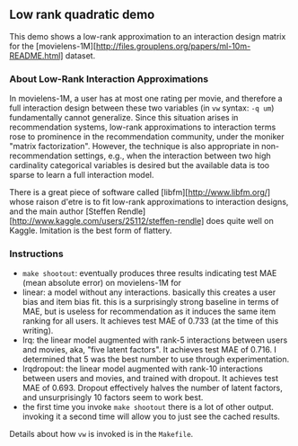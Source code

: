 Low rank quadratic demo
-------------------------------

This demo shows a low-rank approximation to an interaction design matrix
for the [movielens-1M][http://files.grouplens.org/papers/ml-10m-README.html] 
dataset.

### About Low-Rank Interaction Approximations ###

In movielens-1M, a user has at most one rating per movie, and therefore
a full interaction design between these two variables (in `vw` syntax:
`-q um`) fundamentally cannot generalize.  Since this situation arises
in recommendation systems, low-rank approximations to interaction terms
rose to prominence in the recommendation community, under the moniker
"matrix factorization".  However, the technique is also appropriate
in non-recommendation settings, e.g., when the interaction between two
high cardinality categorical variables is desired but the available data
is too sparse to learn a full interaction model.

There is a great piece of software called [libfm][http://www.libfm.org/]
whose raison d'etre is to fit low-rank approximations to interaction 
designs, and the main author [Steffen Rendle][http://www.kaggle.com/users/25112/steffen-rendle] does quite well on Kaggle.  Imitation is the best form
of flattery.

### Instructions ###
- `make shootout`: eventually produces three results indicating test MAE (mean absolute error) on movielens-1M for
 - linear: a model without any interactions.  basically this creates a user bias and item bias fit.  this is a surprisingly strong baseline in terms of MAE, but is useless for recommendation as it induces the same item ranking for all users.  It achieves test MAE of 0.733 (at the time of this writing).
 - lrq: the linear model augmented with rank-5 interactions between users and movies, aka, "five latent factors".  It achieves test MAE of 0.716.  I determined that 5 was the best number to use through experimentation.
 - lrqdropout: the linear model augmented with rank-10 interactions between users and movies, and trained with dropout.  It achieves test MAE of 0.693.  Dropout effectively halves the number of latent factors, and unsurprisingly 10 factors seem to work best.
- the first time you invoke `make shootout` there is a lot of other output.  invoking it a second time will allow you to just see the cached results.

Details about how `vw` is invoked is in the `Makefile`.
